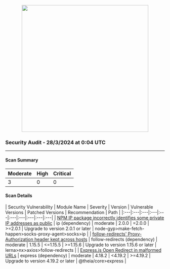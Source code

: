 <div align='center'><br /><img src="https://raw.githubusercontent.com/eclipse-theia/security-audit/master/assets/security-header.png" width="400px"/></div>

### Security Audit - 28/3/2024 at 0:04 UTC
-- -

#### Scan Summary

| Moderate | High | Critical |
|:---|:---|:---|
| 3 | 0 | 0 |


#### Scan Details

| Security Vulnerability | Module Name | Severity | Version | Vulnerable Versions | Patched Versions | Recommendation | Path |
|:---|:---|:---|:---|:---|:---|:---|:---|:---|:---|
| [NPM IP package incorrectly identifies some private IP addresses as public](https://github.com/advisories/GHSA-78xj-cgh5-2h22) | ip (dependency) | moderate | 2.0.0 | =2.0.0 | >=2.0.1 | Upgrade to version 2.0.1 or later | node-gyp>make-fetch-happen>socks-proxy-agent>socks>ip |
| [follow-redirects' Proxy-Authorization header kept across hosts](https://github.com/advisories/GHSA-cxjh-pqwp-8mfp) | follow-redirects (dependency) | moderate | 1.15.5 | <=1.15.5 | >=1.15.6 | Upgrade to version 1.15.6 or later | lerna>nx>axios>follow-redirects |
| [Express.js Open Redirect in malformed URLs](https://github.com/advisories/GHSA-rv95-896h-c2vc) | express (dependency) | moderate | 4.18.2 | <4.19.2 | >=4.19.2 | Upgrade to version 4.19.2 or later | @theia/core>express |

